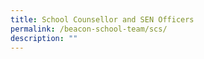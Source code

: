 ```yaml
---
title: School Counsellor and SEN Officers
permalink: /beacon-school-team/scs/
description: ""
---
```

